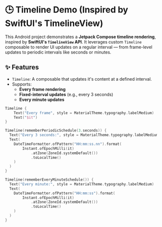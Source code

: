 # 🕒 Timeline Demo (Inspired by SwiftUI's TimelineView)

This Android project demonstrates a **Jetpack Compose timeline rendering**, inspired by **SwiftUI's `TimelineView` API**. 
It leverages custom `Timeline` composable to render UI updates on a regular interval — from frame-level updates to periodic intervals like seconds or minutes.

## ✨ Features

- `Timeline`: A composable that updates it's content at a defined interval.
- Supports:
    - **Every frame rendering**
    - **Fixed-interval updates** (e.g., every 3 seconds)
    - **Every minute updates**

```kotlin
Timeline {
    Text("Every frame", style = MaterialTheme.typography.labelMedium)
    Text("$it")
}
```

```kotlin
Timeline(rememberPeriodicSchedule(3.seconds)) {
  Text("Every 3 seconds:", style = MaterialTheme.typography.labelMedium)
  Text(
    DateTimeFormatter.ofPattern("HH:mm:ss.nn").format(
        Instant.ofEpochMilli(it)
            .atZone(ZoneId.systemDefault())
            .toLocalTime()
    )
  )
}
```

```kotlin
Timeline(rememberEveryMinuteSchedule()) {
  Text("Every minute:", style = MaterialTheme.typography.labelMedium)
  Text(
    DateTimeFormatter.ofPattern("HH:mm:ss").format(
        Instant.ofEpochMilli(it)
            .atZone(ZoneId.systemDefault())
            .toLocalTime()
    )
  )
}
```
